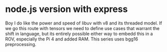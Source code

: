 # node.js version with express
Boy I do like the power and speed of libuv with v8 and its threaded model. If we go this route with tensors we need to define use cases that warrant the shift in language, but its entirely possible either way to embedd this in a ROV, especially the Pi 4 and added RAM. This series uses bgg16 preprocessing.
